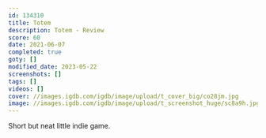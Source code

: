```yaml
---
id: 134310
title: Totem
description: Totem - Review
score: 60
date: 2021-06-07
completed: true
goty: []
modified_date: 2023-05-22
screenshots: []
tags: []
videos: []
cover: //images.igdb.com/igdb/image/upload/t_cover_big/co28jm.jpg
image: //images.igdb.com/igdb/image/upload/t_screenshot_huge/sc8a9h.jpg
---
```

Short but neat little indie game.